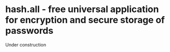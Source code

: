 # hash.all - free universal application for encryption and secure storage of passwords

Under construction